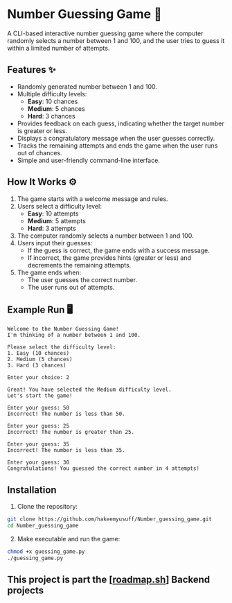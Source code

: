 # Number Guessing Game 🎲

A CLI-based interactive number guessing game where the computer randomly selects a number between 1 and 100, and the user tries to guess it within a limited number of attempts.

## Features ✨

- Randomly generated number between 1 and 100.
- Multiple difficulty levels:
  - **Easy**: 10 chances
  - **Medium**: 5 chances
  - **Hard**: 3 chances
- Provides feedback on each guess, indicating whether the target number is greater or less.
- Displays a congratulatory message when the user guesses correctly.
- Tracks the remaining attempts and ends the game when the user runs out of chances.
- Simple and user-friendly command-line interface.

## How It Works ⚙️

1. The game starts with a welcome message and rules.
2. Users select a difficulty level:
   - **Easy**: 10 attempts
   - **Medium**: 5 attempts
   - **Hard**: 3 attempts
3. The computer randomly selects a number between 1 and 100.
4. Users input their guesses:
   - If the guess is correct, the game ends with a success message.
   - If incorrect, the game provides hints (greater or less) and decrements the remaining attempts.
5. The game ends when:
   - The user guesses the correct number.
   - The user runs out of attempts.

## Example Run 🖥️

```text
Welcome to the Number Guessing Game!
I'm thinking of a number between 1 and 100.

Please select the difficulty level:
1. Easy (10 chances)
2. Medium (5 chances)
3. Hard (3 chances)

Enter your choice: 2

Great! You have selected the Medium difficulty level.
Let's start the game!

Enter your guess: 50
Incorrect! The number is less than 50.

Enter your guess: 25
Incorrect! The number is greater than 25.

Enter your guess: 35
Incorrect! The number is less than 35.

Enter your guess: 30
Congratulations! You guessed the correct number in 4 attempts!
```

## Installation

1. Clone the repository:

```bash
git clone https://github.com/hakeemyusuff/Number_guessing_game.git
cd Number_guessing_game
```

2. Make executable and run the game:

```bash
chmod +x guessing_game.py
./guessing_game.py
```

## This project is part the [[roadmap.sh](https://roadmap.sh/projects/number-guessing-game)] Backend projects
